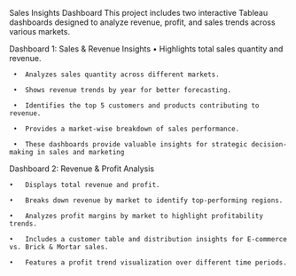 Sales Insights Dashboard
This project includes two interactive Tableau dashboards designed to analyze revenue, profit, and sales trends across various markets.


Dashboard 1: Sales & Revenue Insights
     •	Highlights total sales quantity and revenue.
 
     •	Analyzes sales quantity across different markets.
 
     •	Shows revenue trends by year for better forecasting.
   
     •	Identifies the top 5 customers and products contributing to revenue.
 
     •	Provides a market-wise breakdown of sales performance.
 
     •	These dashboards provide valuable insights for strategic decision-making in sales and marketing


Dashboard 2: Revenue & Profit Analysis

    •	Displays total revenue and profit.
    
    •	Breaks down revenue by market to identify top-performing regions.
   
    •	Analyzes profit margins by market to highlight profitability trends.
 
    •	Includes a customer table and distribution insights for E-commerce vs. Brick & Mortar sales.
    
    •	Features a profit trend visualization over different time periods.
